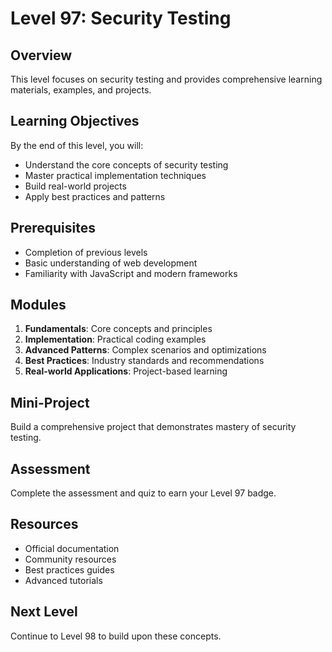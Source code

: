 # Level 97: Security Testing

## Overview
This level focuses on security testing and provides comprehensive learning materials, examples, and projects.

## Learning Objectives
By the end of this level, you will:
- Understand the core concepts of security testing
- Master practical implementation techniques
- Build real-world projects
- Apply best practices and patterns

## Prerequisites
- Completion of previous levels
- Basic understanding of web development
- Familiarity with JavaScript and modern frameworks

## Modules
1. **Fundamentals**: Core concepts and principles
2. **Implementation**: Practical coding examples
3. **Advanced Patterns**: Complex scenarios and optimizations
4. **Best Practices**: Industry standards and recommendations
5. **Real-world Applications**: Project-based learning

## Mini-Project
Build a comprehensive project that demonstrates mastery of security testing.

## Assessment
Complete the assessment and quiz to earn your Level 97 badge.

## Resources
- Official documentation
- Community resources
- Best practices guides
- Advanced tutorials

## Next Level
Continue to Level 98 to build upon these concepts.
